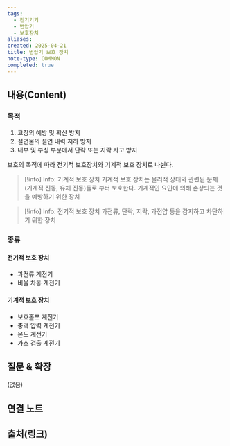 ```yaml
---
tags:
  - 전기기기
  - 변압기
  - 보호장치
aliases: 
created: 2025-04-21
title: 변압기 보호 장치
note-type: COMMON
completed: true
---
```


## 내용(Content)

### 목적

1. 고장의 예방 및 확산 방지
2. 절연물의 절연 내력 저하 방지
3. 내부 및 부싱 부분에서 단락 또는 지락 사고 방지

보호의 목적에 따라 전기적 보호장치와 기계적 보호 장치로 나뉜다.

>[!info] Info: 기계적 보호 장치
>기계적 보호 장치는 물리적 상태와 관련된 문제(기계적 진동, 유체 진동)들로 부터 보호한다. 기계적인 요인에 의해 손상되는 것을 예방하기 위한 장치

>[!info] Info: 전기적 보호 장치
>과전류, 단락, 지락, 과전압 등을 감지하고 차단하기 위한 장치
>

### 종류

#### 전기적 보호 장치

- 과전류 계전기
- 비율 차동 계전기

#### 기계적 보호 장치

- 보흐홀쯔 계전기
- 충격 압력 계전기
- 온도 계전기
- 가스 검출 계전기

## 질문 & 확장

(없음)

## 연결 노트

## 출처(링크)

